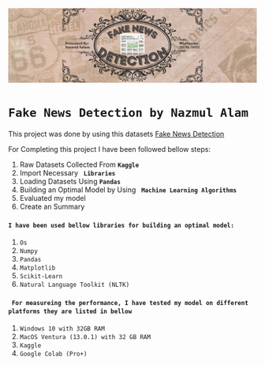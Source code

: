 <img src="https://github.com/snazmulalam/Fake-News-Detection/blob/main/Detection.png">
<h1><b><code>Fake News Detection by Nazmul Alam</code></b></h1>

This project was done by using this datasets [Fake News Detection](https://www.kaggle.com/datasets/clmentbisaillon/fake-and-real-news-dataset)

For Completing this project I have been followed bellow steps:

<ol>
  <li>Raw Datasets Collected From <b><code>Kaggle</code></b></li>
  <li>Import Necessary <b><code> Libraries </code></b></li>
  <li> Loading Datasets Using <b><code>Pandas</code></b></li>
  <li>Building an Optimal Model by Using <b><code> Machine Learning Algorithms</code></b></li>
  <li>Evaluated my model</li>
  <li>Create an Summary</li>
</ol>

<h4><b><code>I have been used bellow libraries for building an optimal model:</code></b></h4>

<ol>
  <li><code>Os</code></li>
  <li><code>Numpy</code></li>
  <li><code>Pandas</code></li>
  <li><code>Matplotlib</code></li>
  <li><code>Scikit-Learn</code></li>
  <li><code>Natural Language Toolkit (NLTK)</code></li>
</ol>

<h4><b><code> For measureing the performance, I have tested my model on different platforms they are listed in bellow</code></b></h4>

<ol>
  <li><code>Windows 10 with 32GB RAM</code></li>
  <li><code>MacOS Ventura (13.0.1) with 32 GB RAM</code></li>
  <li><code>Kaggle</code></li>
  <li><code>Google Colab (Pro+)</code></li>
</ol>

